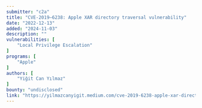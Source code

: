 ```yaml
---
submitter: "c2a"
title: "CVE-2019–6238: Apple XAR directory traversal vulnerability"
date: "2022-12-13"
added: "2024-11-03"
description: ""
vulnerabilities: [
    "Local Privilege Escalation"
]
programs: [
    "Apple"
]
authors: [
    "Yiğit Can Yılmaz"
]
bounty: "undisclosed"
link: "https://yilmazcanyigit.medium.com/cve-2019-6238-apple-xar-directory-traversal-vulnerability-9a32ba8b3b7d"
---
```




